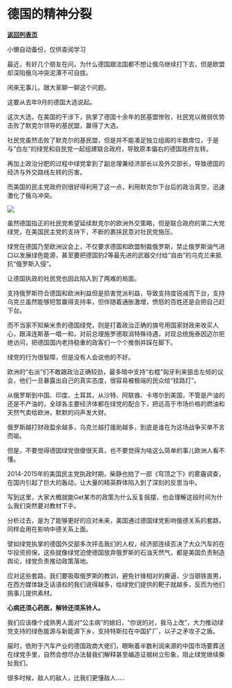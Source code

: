 # 德国的精神分裂

[**返回列表页**](/gzh/政事堂2019)

小懒自动备份，仅供查阅学习

最近，有好几个朋友在问，为什么德国跟法国都不想让俄乌继续打下去，但是欧盟却深陷俄乌冲突泥潭不可自拔。  

闲来无事儿，跟大家聊一聊这个问题。  

这要从去年9月的德国大选说起。

这次大选，在美国的干涉下，执掌了德国十余年的民基盟惨败，社民党以微弱优势击败了默克尔领导的基民盟，赢得了大选。

社民党虽然击败了默克尔的基民盟，但是并不能凑足独立组阁的半数席位，于是与“白左”的绿党和自民党一起组建联合政府，导致原本偏右的德国政府左转。

再加上政治分肥的过程中绿党拿到了副总理兼经济部长以及外交部长，导致德国的经济与外交路线左转的厉害。

而美国的民主党政府则很好得利用了这一点，利用默克尔下台后的政治真空，迅速激化了俄乌冲突。  

![](https://mmbiz.qpic.cn/mmbiz_jpg/rxhS23yu8cPaicibw4epqDiahvKdZNiaDtP2vEcia3eCETdh8SiaIHmfpD6uarpXx1aBzzSBOyG9icFoEyd6ibwJRQv3bA/640?wx_fmt=jpeg)

虽然德国指正的社民党希望延续默克尔的欧洲外交策略，但是联合政府的第二大党绿党，在美国民主党的支持下，不断的裹挟民意对社民党施压。  

绿党在德国乃至欧洲议会上，不仅要求德国和欧盟制裁俄罗斯，禁止俄罗斯油气进口以发展绿色能源，甚至要把德国豹2等最先进的武器交付给“自由”的乌克兰来抵抗“俄罗斯入侵”。

让德国执政的社民党也因此陷入到了两难的局面。

支持俄罗斯符合德国和欧洲利益但是损害党派利益，导致支持度锐减而下台，支持乌克兰虽然能够短暂赢得支持率，但伴随着通胀激增，愤怒的百姓还是会把自己赶下台。

而不当家不知柴米贵的德国绿党，则是打着政治正确的旗号用国家财政来收买人心，跟泽连斯基一唱一和，对前总理施罗德取消特殊待遇，对现总统施泰因迈尔拒绝访问，把德国国内老持稳重的政客们一个个推倒并踩在脚下。

绿党的行为很智障，但是没有人会说他的不好。

欧洲的“右派”们不敢跟政治正确较劲，最多暗中支持“右棍”匈牙利来狙击左倾的议会，他们一旦暴露出自己的真实态度，很容易被极端的民众给“挂路灯”。

从俄罗斯到中国、印度、土耳其，从沙特、阿联酋、卡塔尔到美国，不管是产油的还是不产油的，全球各主要经济体都在绿党的配合下，把远高于市场价格的燃油和天然气卖给欧洲，默默的闷声发大财。

俄罗斯越打财政盈余越多，乌克兰越打援助越多，到底是谁在为这场战争买单不言而喻。

但是，不要觉得德国绿党很傻很天真，也不要觉得为啥这么简单的事儿欧洲人看不懂。

2014-2015年的美国民主党执政时期，柴静也拍了一部《穹顶之下》的雾霾调查，在国内引起了巨大的轰动，让大量的精英群体陷入到了深刻的反思当中。

写到这里，大家大概就能Get某市的政策为什么反复摇摆，也会理解这段时间为什么我们突然要对教材下手。  

分析过去，是为了能够更好的应对未来，美国通过德国绿党影响俄德关系的套路，同样会用在影响中德关系上面。

譬如绿党执掌的德国外交部多次抨击我们的人权，经济部连续否决了大众汽车的在华投资担保，这些就像绿党迫使德国放弃俄罗斯的石油天然气，都是美国负责制造舆论，绿党负责推动政策落地。

应对这些套路，我们要吸取俄罗斯的教训，避免针锋相对的撕逼，少当钢铁直男，在西方媒体缺乏话语权的我们说得越多，给绿党们提供的靶子就越多，反而为他们挑事儿提供素材。

 **心病还须心药医，解铃还须系铃人。**  

我们应该像个成熟男人面对“公主病”的媳妇，“你说的对，我马上改”，大力推动绿党支持的绿色能源与新能源下乡，支持特斯拉在中国扩厂，以子之矛攻子之盾。

届时，依附于汽车产业的德国政商大佬们，眼瞅着半数利润来源的中国市场要葬送在绿党手里，自然会想尽办法替我们解释甚至编造证据树立形象，阻止绿党继续撕扯我们。

很多时候，敌人的敌人，比我们更懂敌人.....

